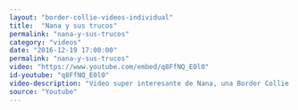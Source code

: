 ```yaml
---
layout: "border-collie-videos-individual"
title:  "Nana y sus trucos"
permalink: "nana-y-sus-trucos"
category: "videos"
date: "2016-12-19 17:00:00"
permalink: "nana-y-sus-trucos"
video: "https://www.youtube.com/embed/q8FfNQ_E0l0"
id-youtube: "q8FfNQ_E0l0"
video-description: "Video super interesante de Nana, una Border Collie que consigue hacer un millón de trucos gracias a refuerzos positivos. Disfruta del video! Puedes ver mas aventuras de Nana en: http://nanabordercollie.blogspot.fr/"
source: "Youtube"
---
```

